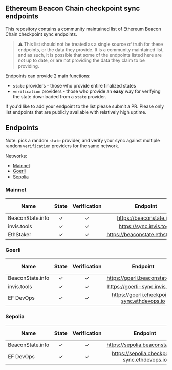 ## Ethereum Beacon Chain checkpoint sync endpoints

This repository contains a community maintained list of Ethereum Beacon Chain checkpoint sync endpoints.

> :warning: This list should not be treated as a single source of truth for these endpoints, or the data they provide. It is a community maintained list, and as such, it is possible that some of the endpoints listed here are not up to date, or are not providing the data they claim to be providing.

Endpoints can provide 2 main functions:
- `state` providers - those who provide entire finalized states
- `verification` providers - those who provide an **easy** way for verifying the state downloaded from a `state` provider.

If you'd like to add your endpoint to the list please submit a PR. Please only list endpoints that are publicly available with relatively high uptime.

## Endpoints
Note: pick a random `state` provider, and verify your sync against multiple random `verification` providers for the same network.

Networks:
- [Mainnet](#mainnet)
- [Goerli](#goerli)
- [Sepolia](#sepolia)

### Mainnet
| Name      | State | Verification |                  Endpoint                   |            Contact details             | Notes |
| --------- |:-----:|:------------:|:-------------------------------------------:|:--------------------------------------:|:----- |
| BeaconState.info |✓      |✓             |https://beaconstate.info                    |                                        |       |
| invis.tools | ✓ | ✓ | https://sync.invis.tools | [@0xinvis](https://twitter.com/0xinvis) | [Uptime](https://status.invis.tools) |
| EthStaker | ✓ | ✓ | https://beaconstate.ethstaker.cc | [@remy_roy](https://twitter.com/remy_roy) |       |

### Goerli
| Name      | State | Verification |                  Endpoint                   |            Contact details             | Notes |
| --------- |:-----:|:------------:|:-------------------------------------------:|:--------------------------------------:|:----- |
| BeaconState.info |✓      |✓             |https://goerli.beaconstate.info             |                                        |       |
| invis.tools | ✓ | ✓ | https://goerli-sync.invis.tools | [@0xinvis](https://twitter.com/0xinvis) |  |
| EF DevOps | ✓ | ✓ | https://goerli.checkpoint-sync.ethdevops.io | [@samcmau](https://twitter.com/samcmau) [@savid](https://twitter.com/savid) |  |

### Sepolia
| Name      | State | Verification |                   Endpoint                   |            Contact details             | Notes |
| --------- |:-----:|:------------:|:--------------------------------------------:|:--------------------------------------:|:----- |
|BeaconState.info|✓      |✓             |https://sepolia.beaconstate.info             |                                        |       |
| EF DevOps | ✓ | ✓ | https://sepolia.checkpoint-sync.ethdevops.io | [@samcmau](https://twitter.com/samcmau) [@savid](https://twitter.com/savid) |  |
